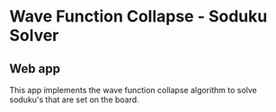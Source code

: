 # Wave Function Collapse - Soduku Solver
## Web app

This app implements the wave function collapse algorithm to solve soduku's that are set on the board. 

